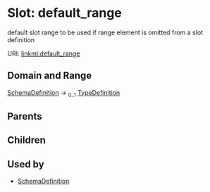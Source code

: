 
# Slot: default_range


default slot range to be used if range element is omitted from a slot definition

URI: [linkml:default_range](https://w3id.org/linkml/default_range)


## Domain and Range

[SchemaDefinition](SchemaDefinition.md) &#8594;  <sub>0..1</sub> [TypeDefinition](TypeDefinition.md)

## Parents


## Children


## Used by

 * [SchemaDefinition](SchemaDefinition.md)
